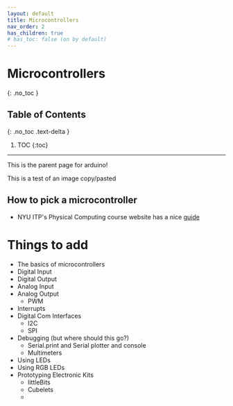 ```yaml
---
layout: default
title: Microcontrollers
nav_order: 2
has_children: true
# has_toc: false (on by default)
---
```

# Microcontrollers
{: .no_toc }

## Table of Contents
{: .no_toc .text-delta }

1. TOC
{:toc}
---
This is the parent page for arduino!

This is a test of an image copy/pasted

## How to pick a microcontroller
- NYU ITP's Physical Computing course website has a nice [guide](https://itp.nyu.edu/physcomp/resources/picking-a-microcontroller/)

# Things to add
- The basics of microcontrollers
- Digital Input
- Digital Output
- Analog Input
- Analog Output
  - PWM
- Interrupts
- Digital Com Interfaces
  - I2C
  - SPI
- Debugging (but where should this go?)
  - Serial.print and Serial plotter and console
  - Multimeters
- Using LEDs
- Using RGB LEDs
- Prototyping Electronic Kits
  - littleBits
  - Cubelets
  - 



